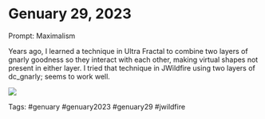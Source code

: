 # Genuary 29, 2023
Prompt: Maximalism

Years ago, I learned a technique in Ultra Fractal to combine two layers of gnarly goodness so they interact with each other, making virtual shapes not present in either layer. I tried that technique in JWildfire using two layers of dc_gnarly; seems to work well.

![](gen29.png)

Tags: #genuary #genuary2023 #genuary29 #jwildfire
